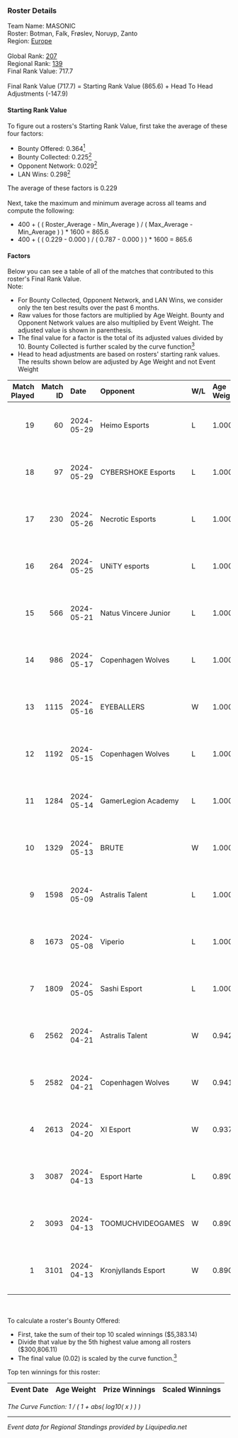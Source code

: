 ### Roster Details<br />
Team Name: MASONIC<br />
Roster: Botman, Falk, Frøslev, Noruyp, Zanto<br />
Region: [Europe]( ../standings_europe.md)<br />
<br />
Global Rank: [207](../standings_global.md)<br />
Regional Rank: [139]( ../standings_europe.md)<br />
Final Rank Value:  717.7<br />
<br />
Final Rank Value (717.7) = Starting Rank Value (865.6) + Head To Head Adjustments (-147.9)<br />

#### Starting Rank Value<br />
To figure out a rosters's Starting Rank Value, first take the average of these four factors:<br />
- Bounty Offered: 0.364[<sup>1</sup>](#table2)
- Bounty Collected: 0.225[<sup>2</sup>](#table1)
- Opponent Network: 0.029[<sup>2</sup>](#table1)
- LAN Wins: 0.298[<sup>2</sup>](#table1)

The average of these factors is 0.229<br />
<br />
Next, take the maximum and minimum average across all teams and compute the following:<br />
- 400 + ( ( Roster_Average - Min_Average ) / ( Max_Average - Min_Average ) ) * 1600 = 865.6
- 400 + ( ( 0.229 - 0.000 ) / ( 0.787 - 0.000 ) ) * 1600 = 865.6


#### Factors<br />
Below you can see a table of all of the matches that contributed to this roster's Final Rank Value.<br />
Note:<br />

- For Bounty Collected, Opponent Network, and LAN Wins, we consider only the ten best results over the past 6 months.
- Raw values for those factors are multiplied by Age Weight. Bounty and Opponent Network values are also multiplied by Event Weight. The adjusted value is shown in parenthesis.
- The final value for a factor is the total of its adjusted values divided by 10. Bounty Collected is further scaled by the curve function[<sup>3</sup>](#curveFunction)
- Head to head adjustments are based on rosters' starting rank values. The results shown below are adjusted by Age Weight and not Event Weight
<span id="table1"></span><br />


| Match Played | Match ID | Date       | Opponent             | W/L | Age Weight | Event Weight | Bounty Collected | Opponent Network | LAN Wins  | H2H Adj. | Roster                               |
| -: | -: | :- | :- | :- | :- | :- | :- | :- | :- | -: | :- |
|           19 |       60 | 2024-05-29 | Heimo Esports        | L   | 1.000      | -            | -                | -                | -         |   -15.19 | Botman, Falk, Frøslev, Noruyp, Zanto |
|           18 |       97 | 2024-05-29 | CYBERSHOKE Esports   | L   | 1.000      | -            | -                | -                | -         |   -13.44 | Botman, Falk, Frøslev, Noruyp, Zanto |
|           17 |      230 | 2024-05-26 | Necrotic Esports     | L   | 1.000      | -            | -                | -                | -         |   -24.20 | Botman, Falk, Frøslev, Noruyp, Zanto |
|           16 |      264 | 2024-05-25 | UNiTY esports        | L   | 1.000      | -            | -                | -                | -         |   -12.07 | Botman, Falk, Frøslev, Noruyp, Zanto |
|           15 |      566 | 2024-05-21 | Natus Vincere Junior | L   | 1.000      | -            | -                | -                | -         |   -16.18 | Botman, Falk, Frøslev, Noruyp, Zanto |
|           14 |      986 | 2024-05-17 | Copenhagen Wolves    | L   | 1.000      | -            | -                | -                | -         |   -21.86 | Botman, Falk, Frøslev, Noruyp, Zanto |
|           13 |     1115 | 2024-05-16 | EYEBALLERS           | W   | 1.000      | 0.143        | 0.012 (0.002)    | 0.508 (0.073)    | 0 (0.000) |    20.14 | Botman, Falk, Frøslev, Noruyp, Zanto |
|           12 |     1192 | 2024-05-15 | Copenhagen Wolves    | L   | 1.000      | -            | -                | -                | -         |   -23.82 | Botman, Falk, Frøslev, Noruyp, Zanto |
|           11 |     1284 | 2024-05-14 | GamerLegion Academy  | L   | 1.000      | -            | -                | -                | -         |   -16.28 | Botman, Falk, Frøslev, Noruyp, Zanto |
|           10 |     1329 | 2024-05-13 | BRUTE                | W   | 1.000      | 0.354        | 0.000 (0.000)    | 0.157 (0.055)    | 0 (0.000) |     4.67 | Botman, Falk, Frøslev, Noruyp, Zanto |
|            9 |     1598 | 2024-05-09 | Astralis Talent      | L   | 1.000      | -            | -                | -                | -         |   -18.99 | Botman, Falk, Frøslev, Noruyp, Zanto |
|            8 |     1673 | 2024-05-08 | Viperio              | L   | 1.000      | -            | -                | -                | -         |   -19.76 | Botman, Falk, Frøslev, Noruyp, Zanto |
|            7 |     1809 | 2024-05-05 | Sashi Esport         | L   | 1.000      | -            | -                | -                | -         |    -3.06 | Botman, Falk, Frøslev, Noruyp, Zanto |
|            6 |     2562 | 2024-04-21 | Astralis Talent      | W   | 0.942      | 0.143        | 0.012 (0.002)    | 0.452 (0.061)    | 1 (0.942) |    14.08 | Botman, Falk, Frøslev, Noruyp, Zanto |
|            5 |     2582 | 2024-04-21 | Copenhagen Wolves    | W   | 0.941      | 0.143        | 0.000 (0.000)    | 0.387 (0.052)    | 1 (0.941) |     7.65 | Botman, Falk, Frøslev, Noruyp, Zanto |
|            4 |     2613 | 2024-04-20 | XI Esport            | W   | 0.937      | 0.143        | 0.001 (0.000)    | 0.277 (0.037)    | 1 (0.937) |     7.54 | Botman, Falk, Frøslev, Noruyp, Zanto |
|            3 |     3087 | 2024-04-13 | Esport Harte         | L   | 0.890      | -            | -                | -                | -         |   -23.70 | Botman, Falk, Frøslev, Noruyp, Zanto |
|            2 |     3093 | 2024-04-13 | TOOMUCHVIDEOGAMES    | W   | 0.890      | 0.143        | 0.000 (0.000)    | 0.101 (0.013)    | 0 (0.000) |     3.74 | Botman, Falk, Frøslev, Noruyp, Zanto |
|            1 |     3101 | 2024-04-13 | Kronjyllands Esport  | W   | 0.890      | 0.143        | 0.000 (0.000)    | 0.028 (0.003)    | 0 (0.000) |     2.83 | Botman, Falk, Frøslev, Noruyp, Zanto |

<br />
<span id="table2"></span><br />
To calculate a roster's Bounty Offered:<br />

- First, take the sum of their top 10 scaled winnings ($5,383.14)
- Divide that value by the 5th highest value among all rosters ($300,806.11)
- The final value (0.02) is scaled by the curve function.[<sup>3</sup>](#curveFunction)

Top ten winnings for this roster:<br />

| Event Date | Age Weight | Prize Winnings | Scaled Winnings |
| :- | -: | :- | :- |


<span id="curveFunction"></span>_The Curve Function: 1 / ( 1 + abs( log10( x ) ) )_<br />

---
_Event data for Regional Standings provided by Liquipedia.net_<br />
